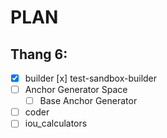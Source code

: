 # PLAN 

## Thang 6:
- [x] builder
    [x] test-sandbox-builder
- [ ] Anchor Generator Space
    - [ ] Base Anchor Generator
- [ ] coder
- [ ] iou_calculators
